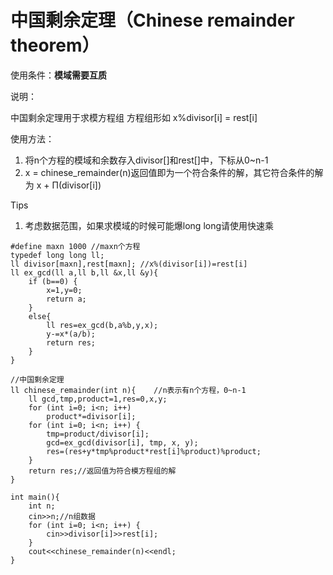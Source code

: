 # 中国剩余定理（Chinese remainder theorem）

使用条件：**模域需要互质**

说明：

中国剩余定理用于求模方程组 方程组形如 x%divisor[i] = rest[i]

使用方法：
1. 将n个方程的模域和余数存入divisor[]和rest[]中，下标从0~n-1
2. x = chinese_remainder(n)返回值即为一个符合条件的解，其它符合条件的解为 x + Π(divisor[i])

Tips
1. 考虑数据范围，如果求模域的时候可能爆long long请使用快速乘

```
#define maxn 1000 //maxn个方程
typedef long long ll;
ll divisor[maxn],rest[maxn]; //x%(divisor[i])=rest[i]
ll ex_gcd(ll a,ll b,ll &x,ll &y){
    if (b==0) {
        x=1,y=0;
        return a;
    }
    else{
        ll res=ex_gcd(b,a%b,y,x);
        y-=x*(a/b);
        return res;
    }
}

//中国剩余定理
ll chinese_remainder(int n){    //n表示有n个方程，0~n-1
    ll gcd,tmp,product=1,res=0,x,y;
    for (int i=0; i<n; i++)
        product*=divisor[i];
    for (int i=0; i<n; i++) {
        tmp=product/divisor[i];
        gcd=ex_gcd(divisor[i], tmp, x, y);
        res=(res+y*tmp%product*rest[i]%product)%product;   
    }
    return res;//返回值为符合模方程组的解
}

int main(){
    int n;
    cin>>n;//n组数据
    for (int i=0; i<n; i++) {
        cin>>divisor[i]>>rest[i];
    }
    cout<<chinese_remainder(n)<<endl;
}
```